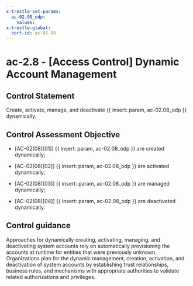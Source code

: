 ```yaml
---
x-trestle-set-params:
  ac-02.08_odp:
    values:
x-trestle-global:
  sort-id: ac-02.08
---
```


# ac-2.8 - \[Access Control\] Dynamic Account Management

## Control Statement

Create, activate, manage, and deactivate {{ insert: param, ac-02.08_odp }} dynamically.

## Control Assessment Objective

- \[AC-02(08)[01]\] {{ insert: param, ac-02.08_odp }} are created dynamically;

- \[AC-02(08)[02]\] {{ insert: param, ac-02.08_odp }} are activated dynamically;

- \[AC-02(08)[03]\] {{ insert: param, ac-02.08_odp }} are managed dynamically;

- \[AC-02(08)[04]\] {{ insert: param, ac-02.08_odp }} are deactivated dynamically.

## Control guidance

Approaches for dynamically creating, activating, managing, and deactivating system accounts rely on automatically provisioning the accounts at runtime for entities that were previously unknown. Organizations plan for the dynamic management, creation, activation, and deactivation of system accounts by establishing trust relationships, business rules, and mechanisms with appropriate authorities to validate related authorizations and privileges.
